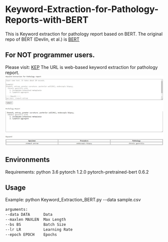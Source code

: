 # Keyword-Extraction-for-Pathology-Reports-with-BERT
This is Keyword extraction for pathology report based on BERT.
The original repo of BERT (Devlin, et al.) is [BERT]

## For NOT programmer users.
Please visit: [KEP]
The URL is web-based keyword extraction for pathology report.
![screensh](./img/website.jpg)


## Environments
Requirements:
	python 3.6
	pytorch 1.2.0
	pytorch-pretrained-bert 0.6.2

## Usage
Example:
	python Keyword_Extraction_BERT.py --data sample.csv

	arguments:
	--data DATA      Data
	--maxlen MAXLEN  Max Length
	--bs BS          Batch Size
	--lr LR          Learning Rate
	--epoch EPOCH    Epochs
	
[KEP]: http://cdal.korea.ac.kr/KEP/kep.php
[BERT]: https://github.com/google-research/bert
